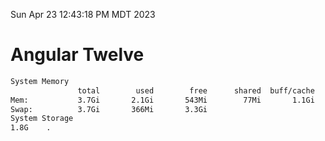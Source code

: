 Sun Apr 23 12:43:18 PM MDT 2023

# Angular Twelve

```bash
System Memory
               total        used        free      shared  buff/cache   available
Mem:           3.7Gi       2.1Gi       543Mi        77Mi       1.1Gi       1.3Gi
Swap:          3.7Gi       366Mi       3.3Gi
System Storage
1.8G	.
```
